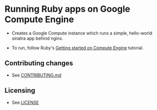 # Running Ruby apps on Google Compute Engine

* Creates a Google Compute instance which runs a simple, hello-world sinatra app behind nginx.

* To run, follow Ruby's [Getting started on Compute Engine](https://cloud.google.com/ruby/tutorials/getting-started-on-compute-engine) tutorial.

## Contributing changes

* See [CONTRIBUTING.md](../CONTRIBUTING.md)

## Licensing

* See [LICENSE](../LICENSE)
